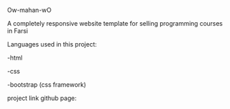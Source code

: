 Ow-mahan-wO

A completely responsive website template for selling programming courses in Farsi

Languages ​​used in this project:

-html

-css

-bootstrap (css framework)

project link github page: 
